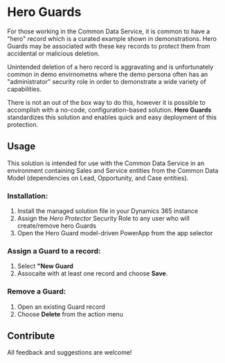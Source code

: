 # Hero Guards

For those working in the Common Data Service, it is common to have a "hero" record which is a curated example shown in demonstrations. Hero Guards may be associated with these key records to protect them from accidental or malicious deletion.

Unintended deletion of a hero record is aggravating and is unfortunately common in demo envirnometns where the demo persona often has an "administrator" security role in order to demonstrate a wide variety of capabilities.

There is not an out of the box way to do this, however it is possible to accomplish with a no-code, configuration-based solution. **Hero Guards** standardizes this solution and enables quick and easy deployment of this protection.

## Usage

This solution is intended for use with the Common Data Service in an environment containing Sales and Service entities from the Common Data Model (dependencies on Lead, Opportunity, and Case entities).

### Installation:

1) Install the managed solution file in your Dynamics 365 instance
2) Assign the *Hero Protector* Security Role to any user who will create/remove hero Guards
3) Open the Hero Guard model-driven PowerApp from the app selector

### Assign a Guard to a record:

1) Select **"New Guard**
2) Assocaite with at least one record and choose **Save**.

### Remove a Guard:

1) Open an existing Guard record
2) Choose **Delete** from the action menu

## Contribute

All feedback and suggestions are welcome!
